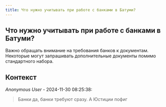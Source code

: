 ```yaml
---
title: Что нужно учитывать при работе с банками в Батуми?
---
```


## Что нужно учитывать при работе с банками в Батуми?

Важно обращать внимание на требования банков к документам. Некоторые могут запрашивать дополнительные документы помимо стандартного набора.

## Контекст

_Anonymous User_ - 2024-11-30 08:25:38:

> Банки да, банки требуют сразу. А Юстиции пофиг
